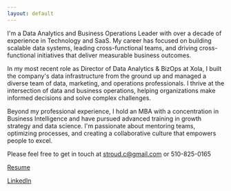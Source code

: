 ```yaml
---
layout: default
---
```


I'm a Data Analytics and Business Operations Leader with over a decade of experience in Technology and SaaS. My career has focused on building scalable data systems, leading cross-functional teams, and driving cross-functional initiatives that deliver measurable business outcomes.

In my most recent role as Director of Data Analytics & BizOps at Xola, I built the company's data infrastructure from the ground up and managed a diverse team of data, marketing, and operations professionals. I thrive at the intersection of data and business operations, helping organizations make informed decisions and solve complex challenges.

Beyond my professional experience, I hold an MBA with a concentration in Business Intelligence and have pursued advanced training in growth strategy and data science. I'm passionate about mentoring teams, optimizing processes, and creating a collaborative culture that empowers people to excel.

Please feel free to get in touch at stroud.c@gmail.com or 510-825-0165

[Resume](./Chris_Stroud_Resume.pdf)

[LinkedIn](https://www.linkedin.com/in/chrisstroud)

